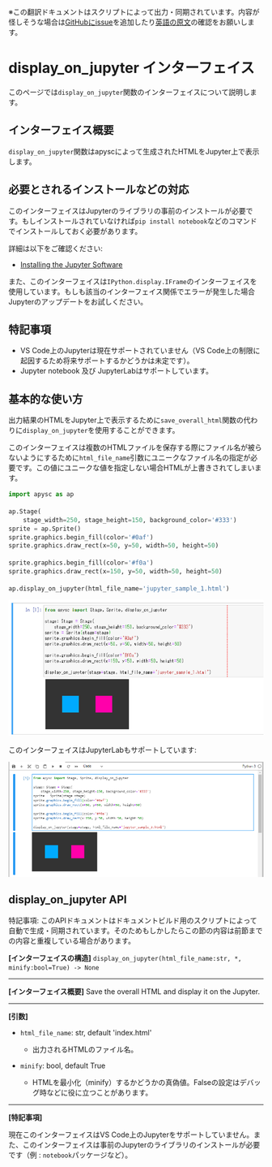 <span class="inconspicuous-txt">※この翻訳ドキュメントはスクリプトによって出力・同期されています。内容が怪しそうな場合は<a href="https://github.com/simon-ritchie/apysc/issues" target="_blank">GitHubにissue</a>を追加したり[英語の原文](https://simon-ritchie.github.io/apysc/en/display_on_jupyter.html)の確認をお願いします。</span>

# display_on_jupyter インターフェイス

このページでは`display_on_jupyter`関数のインターフェイスについて説明します。

## インターフェイス概要

`display_on_jupyter`関数はapyscによって生成されたHTMLをJupyter上で表示します。

## 必要とされるインストールなどの対応

このインターフェイスはJupyterのライブラリの事前のインストールが必要です。もしインストールされていなければ`pip install notebook`などのコマンドでインストールしておく必要があります。

詳細は以下をご確認ください:

- [Installing the Jupyter Software](https://jupyter.org/install)

また、このインターフェイスは`IPython.display.IFrame`のインターフェイスを使用しています。もしも該当のインターフェイス関係でエラーが発生した場合Jupyterのアップデートをお試しください。

## 特記事項

- VS Code上のJupyterは現在サポートされていません（VS Code上の制限に起因するため将来サポートするかどうかは未定です）。
- Jupyter notebook 及び JupyterLabはサポートしています。

## 基本的な使い方

出力結果のHTMLをJupyter上で表示するために`save_overall_html`関数の代わりに`display_on_jupyter`を使用することができます。

このインターフェイスは複数のHTMLファイルを保存する際にファイル名が被らないようにするために`html_file_name`引数にユニークなファイル名の指定が必要です。この値にユニークな値を指定しない場合HTMLが上書きされてしまいます。

```py
import apysc as ap

ap.Stage(
    stage_width=250, stage_height=150, background_color='#333')
sprite = ap.Sprite()
sprite.graphics.begin_fill(color='#0af')
sprite.graphics.draw_rect(x=50, y=50, width=50, height=50)

sprite.graphics.begin_fill(color='#f0a')
sprite.graphics.draw_rect(x=150, y=50, width=50, height=50)

ap.display_on_jupyter(html_file_name='jupyter_sample_1.html')
```

![](_static/jupyter_notebook_interface.png)

このインターフェイスはJupyterLabもサポートしています:

![](_static/jupyterlab_interface.png)

## display_on_jupyter API

<span class="inconspicuous-txt">特記事項: このAPIドキュメントはドキュメントビルド用のスクリプトによって自動で生成・同期されています。そのためもしかしたらこの節の内容は前節までの内容と重複している場合があります。</span>

**[インターフェイスの構造]** `display_on_jupyter(html_file_name:str, *, minify:bool=True) -> None`<hr>

**[インターフェイス概要]** Save the overall HTML and display it on the Jupyter.<hr>

**[引数]**

- `html_file_name`: str, default 'index.html'
  - 出力されるHTMLのファイル名。

- `minify`: bool, default True
  - HTMLを最小化（minify）するかどうかの真偽値。Falseの設定はデバッグ時などに役に立つことがあります。

<hr>

**[特記事項]**

現在このインターフェイスはVS Code上のJupyterをサポートしていません。また、このインターフェイスは事前のJupyterのライブラリのインストールが必要です（例 : `notebook`パッケージなど）。